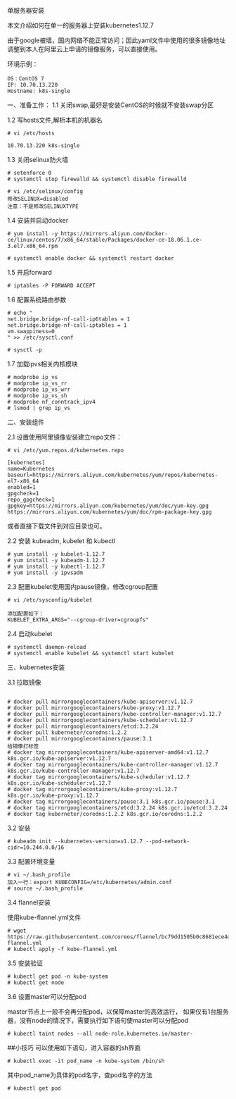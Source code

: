 单服务器安装

本文介绍如何在单一的服务器上安装kubernetes1.12.7

由于google被墙，国内网络不能正常访问；因此yaml文件中使用的很多镜像地址调整到本人在阿里云上申请的镜像服务，可以直接使用。

环境示例：

```
OS：CentOS 7
IP: 10.70.13.220
Hostname: k8s-single
```

一、准备工作：
1.1 关闭swap,最好是安装CentOS的时候就不安装swap分区

1.2 写hosts文件,解析本机的机器名
```
# vi /etc/hosts

10.70.13.220 k8s-single
```

1.3 关闭selinux防火墙
```
# setenforce 0
# systemctl stop firewalld && systemctl disable firewalld
```
```
# vi /etc/selinux/config
修改SELINUX=disabled
注意：不是修改SELINUXTYPE
```

1.4 安装并启动docker
```
# yum install -y https://mirrors.aliyun.com/docker-ce/linux/centos/7/x86_64/stable/Packages/docker-ce-18.06.1.ce-3.el7.x86_64.rpm

# systemctl enable docker && systemctl restart docker
```
1.5  开启forward
```
# iptables -P FORWARD ACCEPT
```

1.6 配置系统路由参数
```
# echo "
net.bridge.bridge-nf-call-ip6tables = 1
net.bridge.bridge-nf-call-iptables = 1
vm.swappiness=0
" >> /etc/sysctl.conf

# sysctl -p
```

1.7 加载ipvs相关内核模块
```
# modprobe ip_vs
# modprobe ip_vs_rr
# modprobe ip_vs_wrr
# modprobe ip_vs_sh
# modprobe nf_conntrack_ipv4
# lsmod | grep ip_vs
```

二、安装组件

2.1 设置使用阿里镜像安装建立repo文件：
```
# vi /etc/yum.repos.d/kubernetes.repo

[kubernetes]
name=Kubernetes
baseurl=https://mirrors.aliyun.com/kubernetes/yum/repos/kubernetes-el7-x86_64
enabled=1
gpgcheck=1
repo_gpgcheck=1
gpgkey=https://mirrors.aliyun.com/kubernetes/yum/doc/yum-key.gpg https://mirrors.aliyun.com/kubernetes/yum/doc/rpm-package-key.gpg

```
或者直接下载文件到对应目录也可。

2.2  安装 kubeadm, kubelet 和 kubectl
```
# yum install -y kubelet-1.12.7
# yum install -y kubeadm-1.12.7
# yum install -y kubectl-1.12.7
# yum install -y ipvsadm
```

2.3 配置kubelet使用国内pause镜像，修改cgroup配置
```
# vi /etc/sysconfig/kubelet

添加配置如下：
KUBELET_EXTRA_ARGS="--cgroup-driver=cgroupfs"
```

2.4 启动kubelet
```
# systemctl daemon-reload
# systemctl enable kubelet && systemctl start kubelet
```

三、kubernetes安装

3.1 拉取镜像
```

# docker pull mirrorgooglecontainers/kube-apiserver:v1.12.7
# docker pull mirrorgooglecontainers/kube-proxy:v1.12.7
# docker pull mirrorgooglecontainers/kube-controller-manager:v1.12.7
# docker pull mirrorgooglecontainers/kube-scheduler:v1.12.7
# docker pull mirrorgooglecontainers/etcd:3.2.24
# docker pull kuberneter/coredns:1.2.2
# docker pull mirrorgooglecontainers/pause:3.1
给镜像打标签
# docker tag mirrorgooglecontainers/kube-apiserver-amd64:v1.12.7 k8s.gcr.io/kube-apiserver:v1.12.7
# docker tag mirrorgooglecontainers/kube-controller-manager:v1.12.7 k8s.gcr.io/kube-controller-manager:v1.12.7
# docker tag mirrorgooglecontainers/kube-scheduler:v1.12.7 k8s.gcr.io/kube-scheduler:v1.12.7
# docker tag mirrorgooglecontainers/kube-proxy:v1.12.7 k8s.gcr.io/kube-proxy:v1.12.7
# docker tag mirrorgooglecontainers/pause:3.1 k8s.gcr.io/pause:3.1
# docker tag mirrorgooglecontainers/etcd:3.2.24 k8s.gcr.io/etcd:3.2.24
# docker tag kuberneter/coredns:1.2.2 k8s.gcr.io/coredns:1.2.2
```

3.2 安装
```
# kubeadm init --kubernetes-version=v1.12.7 --pod-network-cidr=10.244.0.0/16
```


3.3 配置环境变量
```
# vi ~/.bash_profile
加入一行：export KUBECONFIG=/etc/kubernetes/admin.conf
# source ~/.bash_profile
```

3.4 flannel安装

使用kube-flannel.yml文件
```
# wget  https://raw.githubusercontent.com/coreos/flannel/bc79dd1505b0c8681ece4de4c0d86c5cd2643275/Documentation/kube-flannel.yml
# kubectl apply -f kube-flannel.yml
```

3.5 安装验证
```
# kubectl get pod -n kube-system
# kubectl get node
```

3.6 设置master可以分配pod

master节点上一般不会再分配pod，以保障master的高效运行，
如果仅有1台服务器，没有node的情况下，需要执行如下语句使master可以分配pod
```
# kubectl taint nodes --all node-role.kubernetes.io/master-
```

##小技巧
可以使用如下语句，进入容器的sh界面
```
# kubectl exec -it pod_name -n kube-system /bin/sh
```
其中pod_name为具体的pod名字，查pod名字的方法
```
# kubectl get pod
```

